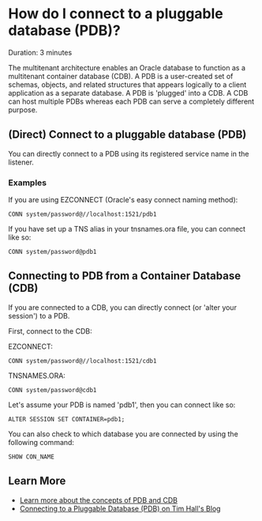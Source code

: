# How do I connect to a pluggable database (PDB)?
Duration: 3 minutes

The multitenant architecture enables an Oracle database to function as a multitenant container database (CDB). A PDB is a user-created set of schemas, objects, and related structures that appears logically to a client application as a separate database. A PDB is 'plugged' into a CDB. A CDB can host multiple PDBs whereas each PDB can serve a completely different purpose.


## (Direct) Connect to a pluggable database (PDB)

You can directly connect to a PDB using its registered service name in the listener.

### Examples

If you are using EZCONNECT (Oracle's easy connect naming method): 

```
CONN system/password@//localhost:1521/pdb1
```


If you have set up a TNS alias in your tnsnames.ora file, you can connect like so:

```
CONN system/password@pdb1
```

## Connecting to PDB from a Container Database (CDB)

If you are connected to a CDB, you can directly connect (or 'alter your session') to a PDB.

First, connect to the CDB:

EZCONNECT:

```
CONN system/password@//localhost:1521/cdb1
```

TNSNAMES.ORA:

```
CONN system/password@cdb1
```

Let's assume your PDB is named 'pdb1', then you can connect like so:

```
ALTER SESSION SET CONTAINER=pdb1;
```

You can also check to which database you are connected by using the following command:

```
SHOW CON_NAME
```


## Learn More

* [Learn more about the concepts of PDB and CDB](https://docs.oracle.com/en/database/oracle/oracle-database/21/cncpt/CDBs-and-PDBs.html#GUID-5C339A60-2163-4ECE-B7A9-4D67D3D894FB)
* [Connecting to a Pluggable Database (PDB) on Tim Hall's Blog](https://oracle-base.com/articles/12c/multitenant-connecting-to-cdb-and-pdb-12cr1#pdb)
